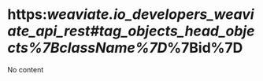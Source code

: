 # https:__weaviate.io_developers_weaviate_api_rest#tag_objects_head_objects_%7BclassName%7D_%7Bid%7D

No content
